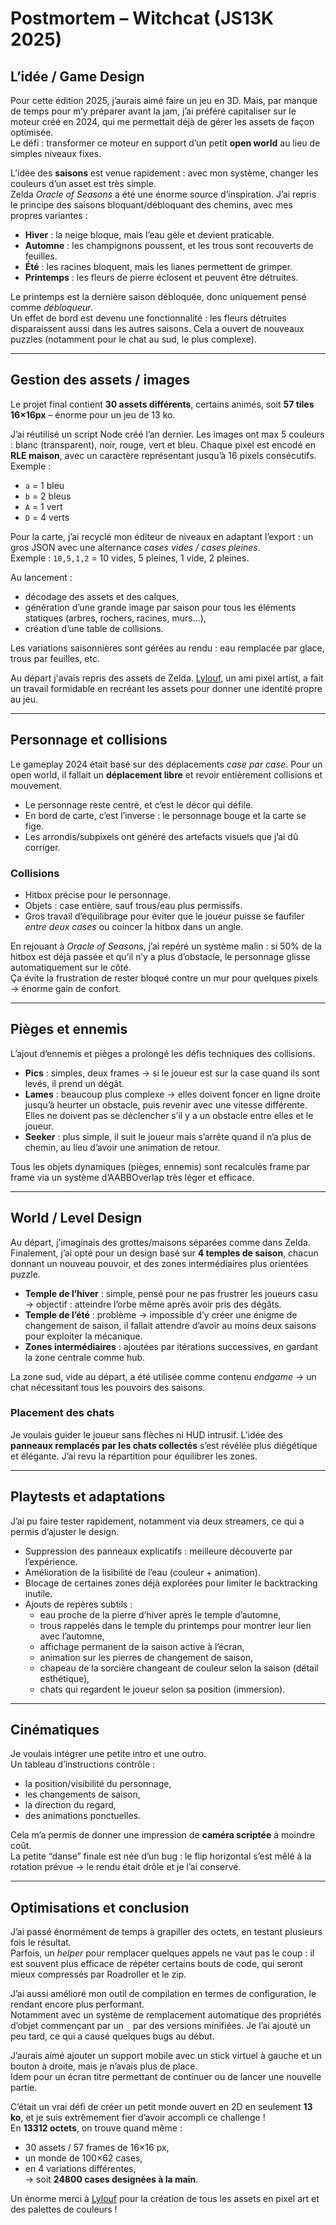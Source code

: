 # Postmortem – Witchcat (JS13K 2025)

## L’idée / Game Design

Pour cette édition 2025, j’aurais aimé faire un jeu en 3D. Mais, par manque de temps pour m’y préparer avant la jam, j’ai préféré capitaliser sur le moteur créé en 2024, qui me permettait déjà de gérer les assets de façon optimisée.  
Le défi : transformer ce moteur en support d’un petit **open world** au lieu de simples niveaux fixes.

L’idée des **saisons** est venue rapidement : avec mon système, changer les couleurs d’un asset est très simple.  
Zelda *Oracle of Seasons* a été une énorme source d’inspiration. J’ai repris le principe des saisons bloquant/débloquant des chemins, avec mes propres variantes :

- **Hiver** : la neige bloque, mais l’eau gèle et devient praticable.  
- **Automne** : les champignons poussent, et les trous sont recouverts de feuilles.  
- **Été** : les racines bloquent, mais les lianes permettent de grimper.  
- **Printemps** : les fleurs de pierre éclosent et peuvent être détruites.  

Le printemps est la dernière saison débloquée, donc uniquement pensé comme *débloqueur*.  
Un effet de bord est devenu une fonctionnalité : les fleurs détruites disparaissent aussi dans les autres saisons. Cela a ouvert de nouveaux puzzles (notamment pour le chat au sud, le plus complexe).

---

## Gestion des assets / images

Le projet final contient **30 assets différents**, certains animés, soit **57 tiles 16×16px** – énorme pour un jeu de 13 ko.  

J’ai réutilisé un script Node créé l’an dernier. Les images ont max 5 couleurs : blanc (transparent), noir, rouge, vert et bleu. Chaque pixel est encodé en **RLE maison**, avec un caractère représentant jusqu’à 16 pixels consécutifs.  
Exemple :  
- `a` = 1 bleu  
- `b` = 2 bleus  
- `A` = 1 vert  
- `D` = 4 verts  

Pour la carte, j’ai recyclé mon éditeur de niveaux en adaptant l’export : un gros JSON avec une alternance *cases vides / cases pleines*.  
Exemple : `10,5,1,2` = 10 vides, 5 pleines, 1 vide, 2 pleines.

Au lancement :  
- décodage des assets et des calques,  
- génération d’une grande image par saison pour tous les éléments statiques (arbres, rochers, racines, murs…),  
- création d’une table de collisions.  

Les variations saisonnières sont gérées au rendu : eau remplacée par glace, trous par feuilles, etc.

Au départ j'avais repris des assets de Zelda. [Lylouf](https://x.com/lylouf13), un ami pixel artist, a fait un travail formidable en recréant les assets pour donner une identité propre au jeu.

---

## Personnage et collisions

Le gameplay 2024 était basé sur des déplacements *case par case*. Pour un open world, il fallait un **déplacement libre** et revoir entièrement collisions et mouvement.

- Le personnage reste centré, et c’est le décor qui défile.  
- En bord de carte, c’est l’inverse : le personnage bouge et la carte se fige.  
- Les arrondis/subpixels ont généré des artefacts visuels que j’ai dû corriger.  

### Collisions
- Hitbox précise pour le personnage.  
- Objets : case entière, sauf trous/eau plus permissifs.  
- Gros travail d’équilibrage pour éviter que le joueur puisse se faufiler *entre deux cases* ou coincer la hitbox dans un angle.  

En rejouant à *Oracle of Seasons*, j’ai repéré un système malin : si 50% de la hitbox est déjà passée et qu’il n’y a plus d’obstacle, le personnage glisse automatiquement sur le côté.  
Ça évite la frustration de rester bloqué contre un mur pour quelques pixels → énorme gain de confort.

---

## Pièges et ennemis

L’ajout d’ennemis et pièges a prolongé les défis techniques des collisions.  

- **Pics** : simples, deux frames → si le joueur est sur la case quand ils sont levés, il prend un dégât.  
- **Lames** : beaucoup plus complexe → elles doivent foncer en ligne droite jusqu’à heurter un obstacle, puis revenir avec une vitesse différente. Elles ne doivent pas se déclencher s’il y a un obstacle entre elles et le joueur.  
- **Seeker** : plus simple, il suit le joueur mais s’arrête quand il n’a plus de chemin, au lieu d’avoir une animation de retour.  

Tous les objets dynamiques (pièges, ennemis) sont recalculés frame par frame via un système d’AABBOverlap très léger et efficace.

---

## World / Level Design

Au départ, j’imaginais des grottes/maisons séparées comme dans Zelda. Finalement, j’ai opté pour un design basé sur **4 temples de saison**, chacun donnant un nouveau pouvoir, et des zones intermédiaires plus orientées puzzle.  

- **Temple de l’hiver** : simple, pensé pour ne pas frustrer les joueurs casu → objectif : atteindre l’orbe même après avoir pris des dégâts.  
- **Temple de l’été** : problème → impossible d’y créer une énigme de changement de saison, il fallait attendre d’avoir au moins deux saisons pour exploiter la mécanique.  
- **Zones intermédiaires** : ajoutées par itérations successives, en gardant la zone centrale comme hub.  

La zone sud, vide au départ, a été utilisée comme contenu *endgame* → un chat nécessitant tous les pouvoirs des saisons.  

### Placement des chats
Je voulais guider le joueur sans flèches ni HUD intrusif. L’idée des **panneaux remplacés par les chats collectés** s’est révélée plus diégétique et élégante. J’ai revu la répartition pour équilibrer les zones.

---

## Playtests et adaptations

J’ai pu faire tester rapidement, notamment via deux streamers, ce qui a permis d’ajuster le design.  

- Suppression des panneaux explicatifs : meilleure découverte par l’expérience.  
- Amélioration de la lisibilité de l’eau (couleur + animation).  
- Blocage de certaines zones déjà explorées pour limiter le backtracking inutile.  
- Ajouts de repères subtils :
  - eau proche de la pierre d’hiver après le temple d’automne,  
  - trous rappelés dans le temple du printemps pour montrer leur lien avec l’automne,  
  - affichage permanent de la saison active à l’écran,  
  - animation sur les pierres de changement de saison,  
  - chapeau de la sorcière changeant de couleur selon la saison (détail esthétique),  
  - chats qui regardent le joueur selon sa position (immersion).  

---

## Cinématiques

Je voulais intégrer une petite intro et une outro.  
Un tableau d’instructions contrôle :  
- la position/visibilité du personnage,  
- les changements de saison,  
- la direction du regard,  
- des animations ponctuelles.  

Cela m’a permis de donner une impression de **caméra scriptée** à moindre coût.  
La petite “danse” finale est née d’un bug : le flip horizontal s’est mêlé à la rotation prévue → le rendu était drôle et je l’ai conservé.

---

## Optimisations et conclusion

J’ai passé énormément de temps à grapiller des octets, en testant plusieurs fois le résultat.  
Parfois, un *helper* pour remplacer quelques appels ne vaut pas le coup : il est souvent plus efficace de répéter certains bouts de code, qui seront mieux compressés par Roadroller et le zip.  

J’ai aussi amélioré mon outil de compilation en termes de configuration, le rendant encore plus performant.  
Notamment avec un système de remplacement automatique des propriétés d’objet commençant par un `_` par des versions minifiées. Je l’ai ajouté un peu tard, ce qui a causé quelques bugs au début.

J’aurais aimé ajouter un support mobile avec un stick virtuel à gauche et un bouton à droite, mais je n’avais plus de place.  
Idem pour un écran titre permettant de continuer ou de lancer une nouvelle partie.

C’était un vrai défi de créer un petit monde ouvert en 2D en seulement **13 ko**, et je suis extrêmement fier d’avoir accompli ce challenge !  
En **13312 octets**, on trouve quand même :
- 30 assets / 57 frames de 16×16 px,  
- un monde de 100×62 cases,  
- en 4 variations différentes,  
→ soit **24800 cases designées à la main**.

Un énorme merci à [Lylouf](https://x.com/lylouf13) pour la création de tous les assets en pixel art et des palettes de couleurs !

